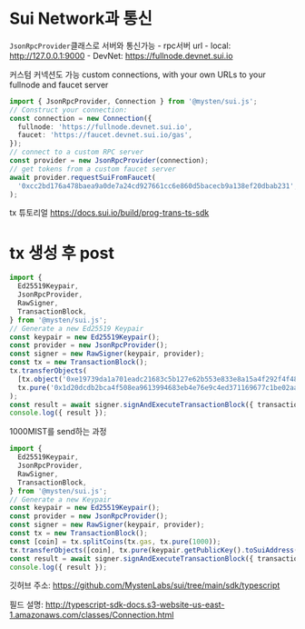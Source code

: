 # Sui Network과 통신

`JsonRpcProvider`클래스로 서버와 통신가능
    - rpc서버 url
        - local: http://127.0.0.1:9000
        - DevNet: https://fullnode.devnet.sui.io

커스텀 커넥션도 가능 custom connections, with your own URLs to your fullnode and faucet server
```ts
import { JsonRpcProvider, Connection } from '@mysten/sui.js';
// Construct your connection:
const connection = new Connection({
  fullnode: 'https://fullnode.devnet.sui.io',
  faucet: 'https://faucet.devnet.sui.io/gas',
});
// connect to a custom RPC server
const provider = new JsonRpcProvider(connection);
// get tokens from a custom faucet server
await provider.requestSuiFromFaucet(
  '0xcc2bd176a478baea9a0de7a24cd927661cc6e860d5bacecb9a138ef20dbab231',
);
```

tx 튜토리얼
https://docs.sui.io/build/prog-trans-ts-sdk

# tx 생성 후 post
```ts
import {
  Ed25519Keypair,
  JsonRpcProvider,
  RawSigner,
  TransactionBlock,
} from '@mysten/sui.js';
// Generate a new Ed25519 Keypair
const keypair = new Ed25519Keypair();
const provider = new JsonRpcProvider();
const signer = new RawSigner(keypair, provider);
const tx = new TransactionBlock();
tx.transferObjects(
  [tx.object('0xe19739da1a701eadc21683c5b127e62b553e833e8a15a4f292f4f48b4afea3f2')],
  tx.pure('0x1d20dcdb2bca4f508ea9613994683eb4e76e9c4ed371169677c1be02aaf0b12a'),
);
const result = await signer.signAndExecuteTransactionBlock({ transactionBlock: tx });
console.log({ result });
```


1000MIST를 send하는 과정
```ts
import {
  Ed25519Keypair,
  JsonRpcProvider,
  RawSigner,
  TransactionBlock,
} from '@mysten/sui.js';
// Generate a new Keypair
const keypair = new Ed25519Keypair();
const provider = new JsonRpcProvider();
const signer = new RawSigner(keypair, provider);
const tx = new TransactionBlock();
const [coin] = tx.splitCoins(tx.gas, tx.pure(1000));
tx.transferObjects([coin], tx.pure(keypair.getPublicKey().toSuiAddress()));
const result = await signer.signAndExecuteTransactionBlock({ transactionBlock: tx });
console.log({ result });
```
깃허브 주소: https://github.com/MystenLabs/sui/tree/main/sdk/typescript

필드 설명: http://typescript-sdk-docs.s3-website-us-east-1.amazonaws.com/classes/Connection.html